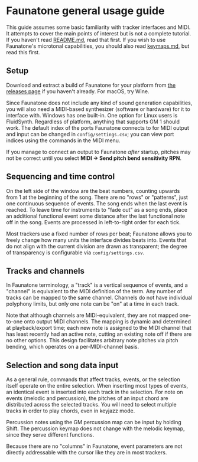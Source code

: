 # Faunatone general usage guide

This guide assumes some basic familiarity with tracker interfaces and MIDI. It
attempts to cover the main points of interest but is not a complete tutorial.
If you haven't read
[README.md](https://github.com/jangler/faunatone/blob/master/README.md), read
that first. If you wish to use Faunatone's microtonal capabilities, you should
also read 
[keymaps.md](https://github.com/jangler/faunatone/blob/master/docs/keymaps.md),
but read this first.

## Setup

Download and extract a build of Faunatone for your platform from
[the releases page](https://github.com/jangler/faunatone/releases) if you
haven't already. For macOS, try Wine.

Since Faunatone does not include any kind of sound generation capabilities, you
will also need a MIDI-based synthesizer (software or hardware) for it to
interface with. Windows has one built-in. One option for Linux users is
FluidSynth. Regardless of platform, anything that supports GM 1 should work.
The default index of the ports Faunatone connects to for MIDI output and input
can be changed in `config/settings.csv`; you can view port indices using the
commands in the MIDI menu.

If you manage to connect an output to Faunatone *after* startup, pitches may
not be correct until you select **MIDI -> Send pitch bend sensitivity RPN**.

## Sequencing and time control

On the left side of the window are the beat numbers, counting upwards from 1 at
the beginning of the song. There are no "rows" or "patterns", just one
continuous sequence of events. The song ends when the last event is reached. To
leave time for instruments to "fade out" as a song ends, place an additional
functional event some distance after the last functional note off in the song.
Events are processed in left-to-right order for each tick.

Most trackers use a fixed number of rows per beat; Faunatone allows you to
freely change how many units the interface divides beats into. Events that do
not align with the current division are drawn as transparent; the degree of
transparency is configurable via `config/settings.csv`.

## Tracks and channels

In Faunatone terminology, a "track" is a vertical sequence of events, and a
"channel" is equivalent to the MIDI definition of the term. Any number of
tracks can be mapped to the same channel. Channels do not have individual
polyphony limits, but only one note can be "on" at a time in each track.

Note that although channels are MIDI-equivalent, they are not mapped one-to-one
onto output MIDI channels. The mapping is dynamic and determined at
playback/export time; each new note is assigned to the MIDI channel that has
least recently had an active note, cutting an existing note off if there are no
other options. This design facilitates arbitrary note pitches via pitch
bending, which operates on a per-MIDI-channel basis.

## Selection and song data input

As a general rule, commands that affect tracks, events, or the selection itself
operate on the entire selection. When inserting most types of events, an
identical event is inserted into each track in the selection. For note on
events (melodic and percussion), the pitches of an input chord are distributed
across the selected tracks. You will need to select multiple tracks in order to
play chords, even in keyjazz mode.

Percussion notes using the GM percussion map can be input by holding Shift. The
percussion keymap does not change with the melodic keymap, since they serve
different functions.

Because there are no "columns" in Faunatone, event parameters are not directly
addressable with the cursor like they are in most trackers.
